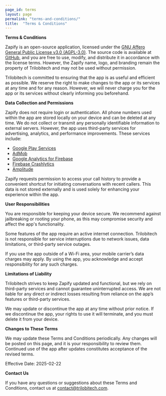 ```yaml
---
page_id: terms
layout: page
permalink: "terms-and-conditions/"
title:  "Terms & Conditions"
---
```

**Terms & Conditions**

Zapify is an open-source application, licensed under the [GNU Affero General Public License v3.0 (AGPL-3.0)](https://www.gnu.org/licenses/agpl-3.0.html). The source code is available at [GitHub](https://github.com/trilobitech/zapify), and you are free to use, modify, and distribute it in accordance with the license terms. However, the Zapify name, logo, and branding remain the property of Trilobitech and may not be used without permission.

Trilobitech is committed to ensuring that the app is as useful and efficient as possible. We reserve the right to make changes to the app or its services at any time and for any reason. However, we will never charge you for the app or its services without clearly informing you beforehand.

**Data Collection and Permissions**

Zapify does not require login or authentication. All phone numbers used within the app are stored locally on your device and can be deleted at any time. We do not collect or transmit any personally identifiable information to external servers. However, the app uses third-party services for advertising, analytics, and performance improvements. These services include:

- [Google Play Services](https://policies.google.com/terms)
- [AdMob](https://developers.google.com/admob/terms)
- [Google Analytics for Firebase](https://firebase.google.com/terms/analytics)
- [Firebase Crashlytics](https://firebase.google.com/terms/crashlytics)
- [Amplitude](https://amplitude.com/terms)

Zapify requests permission to access your call history to provide a convenient shortcut for initiating conversations with recent callers. This data is not stored externally and is used solely for enhancing your experience within the app.

**User Responsibilities**

You are responsible for keeping your device secure. We recommend against jailbreaking or rooting your phone, as this may compromise security and affect the app's functionality.

Some features of the app require an active internet connection. Trilobitech is not responsible for service interruptions due to network issues, data limitations, or third-party service outages.

If you use the app outside of a Wi-Fi area, your mobile carrier’s data charges may apply. By using the app, you acknowledge and accept responsibility for any such charges.

**Limitations of Liability**

Trilobitech strives to keep Zapify updated and functional, but we rely on third-party services and cannot guarantee uninterrupted access. We are not liable for any direct or indirect losses resulting from reliance on the app’s features or third-party services.

We may update or discontinue the app at any time without prior notice. If we discontinue the app, your rights to use it will terminate, and you must delete it from your device.

**Changes to These Terms**

We may update these Terms and Conditions periodically. Any changes will be posted on this page, and it is your responsibility to review them. Continued use of the app after updates constitutes acceptance of the revised terms.

Effective Date: 2025-02-22

**Contact Us**

If you have any questions or suggestions about these Terms and Conditions, contact us at [contact@trilobitech.com](mailto:contact@trilobitech.com).
